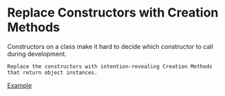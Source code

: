 # Replace Constructors with Creation Methods

Constructors on a class make it hard to decide which constructor to call during development.

`Replace the constructors with intention-revealing Creation Methods that return object instances.`

[Example](https://github.com/gunya/refactoring/commit/45df846faf00206a368e2217a082fc48fd4a1dc0)
